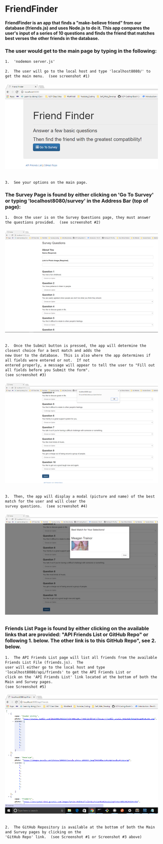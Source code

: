 # FriendFinder

####  FriendFinder is an app that finds a "make-believe friend" from our database (friends.js) and uses Node.js to do it.  This app compares the user's input of a series of 10 questions and finds the friend that matches best verses the other friends in the database.

### The user would get to the main page by typing in the following: 

    1.  'nodemon server.js'

    2.  The user will go to the local host and type 'localhost8080/' to get the main menu.  (see screenshot #1)
    
######       ![Alt text](images/mainPage.png?raw=true "Screenshot #1")

    3.  See your options on the main page.
        
### The Survey Page is found by either clicking on 'Go To Survey' or typing 'localhost8080/survey' in the Address Bar (top of page):

    1.  Once the user is on the Survey Questions page, they must answer the questions provided.  (see screenshot #2)
    
######       ![Alt text](images/surveypage1.png?raw=true "Screenshot #2")
    
    2.  Once the Submit button is pressed, the app will determine the closest choice for a best match and adds the 
    new User to the database.  This is also where the app determines if all fields were entered or not.  If not 
    entered properly, a message will appear to tell the user to "Fill out all fields before you Submit the form".
    (see screenshot #3)
    
######       ![Alt text](images/surveypage2.png?raw=true "Screenshot #3")
	
    3.  Then, the app will display a modal (picture and name) of the best match for the user and will clear the 
    survey questions.  (see screenshot #4)
    
######       ![Alt text](images/modalAndClear.png?raw=true "Screenshot #4")

### Friends List Page is found by either clicking on the available links that are provided: "API Friends List or GitHub Repo" or following 1. below.  The other link is to this GitHub Repo", see 2. below.  

    1.  The API Friends List page will list all friends from the available Friends List File (friends.js).  The 
    user will either go to the local host and type 'localhost8080/api/friends' to get the API Friends List or 
    click on the 'API Friends List' link located at the bottom of both the Main and Survey pages.
    (see Screenshot #5)
    
######       ![Alt text](images/apiFriends.png?raw=true "Screenshot #5")
	
    2.  The GitHub Repository is available at the bottom of both the Main and Survey pages by clicking on the 
    'GitHub Repo' link.  (see Screenshot #1 or Screenshot #3 above)
